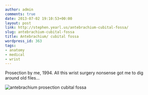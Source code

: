 ```yaml
---
author: admin
comments: true
date: 2013-07-02 19:10:53+00:00
layout: post
link: http://stephen.yearl.us/antebrachium-cubital-fossa/
slug: antebrachium-cubital-fossa
title: Antebrachium/ cubital fossa
wordpress_id: 363
tags:
- anatomy
- medical
- wrist
---
```


Prosection by me, 1994. All this wrist surgery nonsense got me to dig around old files...

![antebrachium prosection cubital fossa](http://sjy.yearl.us/wp-content/uploads/2013/07/brachium_prosection.jpeg)




  

